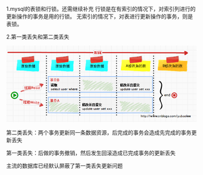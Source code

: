 1.mysql的表锁和行锁。还需继续补充
行锁是在有索引的情况下，对索引列进行的更新操作的事务是用的行锁。
无索引的情况下，对表进行更新操作的事务，则是表锁。

2.第一类丢失和第二类丢失

![img](images/42655-20190223114713500-1775941071.png)

第二类丢失：两个事务更新同一条数据资源，后完成的事务会造成先完成的事务更新丢失

第一类丢失：后做的事务撤销，然后发生回滚造成已完成事务的更新丢失

主流的数据库已经默认屏蔽了第一类丢失更新问题
